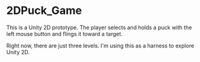<h1>2DPuck_Game</h1>

This is a Unity 2D prototype.  The player selects and holds a puck with the left mouse button and flings it toward a target.  

Right now, there are just three levels.  I'm using this as a harness to explore Unity 2D.
